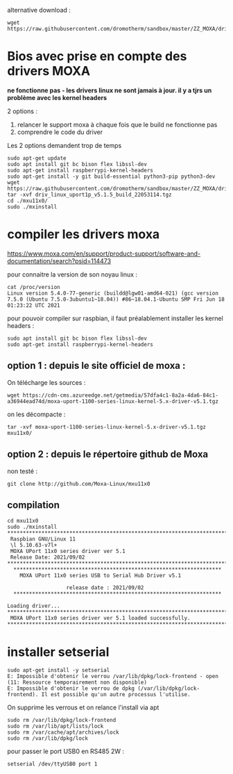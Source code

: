 alternative download :
```
wget https://raw.githubusercontent.com/dromotherm/sandbox/master/ZZ_MOXA/driv_linux_uport1p_v5.1.5_build_22053114.tgz
```

# Bios avec prise en compte des drivers MOXA

**ne fonctionne pas - les drivers linux ne sont jamais à jour. il y a tjrs un problème avec les kernel headers**

2 options :
1) relancer le support moxa à chaque fois que le build ne fonctionne pas
2) comprendre le code du driver

Les 2 options demandent trop de temps
```
sudo apt-get update
sudo apt install git bc bison flex libssl-dev
sudo apt-get install raspberrypi-kernel-headers
sudo apt-get install -y git build-essential python3-pip python3-dev
wget https://raw.githubusercontent.com/dromotherm/sandbox/master/ZZ_MOXA/driv_linux_uport1p_v5.1.5_build_22053114.tgz
tar -xvf driv_linux_uport1p_v5.1.5_build_22053114.tgz
cd ./mxu11x0/
sudo ./mxinstall
```

# compiler les drivers moxa

https://www.moxa.com/en/support/product-support/software-and-documentation/search?psid=114473

pour connaitre la version de son noyau linux :

```
cat /proc/version
Linux version 5.4.0-77-generic (buildd@lgw01-amd64-021) (gcc version 7.5.0 (Ubuntu 7.5.0-3ubuntu1~18.04)) #86~18.04.1-Ubuntu SMP Fri Jun 18 01:23:22 UTC 2021
```

pour pouvoir compiler sur raspbian, il faut préalablement installer les kernel headers :

```
sudo apt install git bc bison flex libssl-dev
sudo apt-get install raspberrypi-kernel-headers
```

## option 1 : depuis le site officiel de moxa :

On télécharge les sources :

```
wget https://cdn-cms.azureedge.net/getmedia/57dfa4c1-8a2a-4da6-84c1-a36944ead74d/moxa-uport-1100-series-linux-kernel-5.x-driver-v5.1.tgz
```
on les décompacte :
```
tar -xvf moxa-uport-1100-series-linux-kernel-5.x-driver-v5.1.tgz mxu11x0/
```
## option 2 : depuis le répertoire github de Moxa

non testé :
```
git clone http://github.com/Moxa-Linux/mxu11x0
```
## compilation

```
cd mxu11x0
sudo ./mxinstall 
************************************************************************
 Raspbian GNU/Linux 11 
 \l 5.10.63-v7l+
 MOXA UPort 11x0 series driver ver 5.1
 Release Date: 2021/09/02
************************************************************************
  *******************************************************************
    MOXA UPort 11x0 series USB to Serial Hub Driver v5.1      
                                                                     
                   release date : 2021/09/02                        
  *******************************************************************

Loading driver...
************************************************************************
 MOXA UPort 11x0 series driver ver 5.1 loaded successfully.
************************************************************************
```

# installer setserial

```
sudo apt-get install -y setserial
E: Impossible d'obtenir le verrou /var/lib/dpkg/lock-frontend - open (11: Ressource temporairement non disponible)
E: Impossible d'obtenir le verrou de dpkg (/var/lib/dpkg/lock-frontend). Il est possible qu'un autre processus l'utilise.
```
On supprime les verrous et on relance l'install via apt
```
sudo rm /var/lib/dpkg/lock-frontend
sudo rm /var/lib/apt/lists/lock
sudo rm /var/cache/apt/archives/lock
sudo rm /var/lib/dpkg/lock
```
pour passer le port USB0 en RS485 2W :
```
setserial /dev/ttyUSB0 port 1
```
